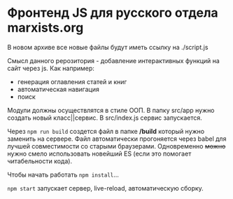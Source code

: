 # Фронтенд JS для русского отдела marxists.org

В новом архиве все новые файлы будут иметь ссылку на ./script.js

Смысл данного рерозитория - добавление интерактивных функций на сайт через js.
Как например:
- генерация оглавления статей и книг
- автоматическая навигация
- поиск



Модули должны осуществлятся в стиле ООП.
В папку src/app нужно создать новый класc||сервис. В src/index.js сервис запускается.

Через `npm run build` создется файл в папке **/build** который нужно заменить на сервере. Файл автоматически прогоняется через babel для лучшей совместимости со старыми браузерами. Одновременно ~~можно~~ нужно смело использовать новейший ES (если это помогает читабельности кода).

Чтобы начать работать `npm install`...

`npm start` запускает сервер, live-reload, автоматическую сборку.
